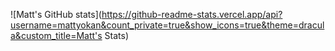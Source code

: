![Matt's GitHub stats](https://github-readme-stats.vercel.app/api?username=mattyokan&count_private=true&show_icons=true&theme=dracula&custom_title=Matt's Stats)
